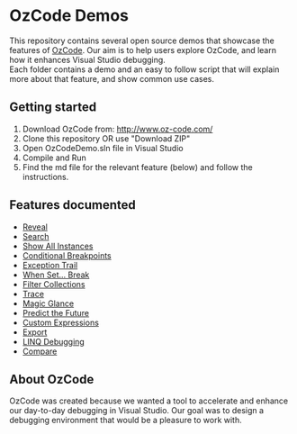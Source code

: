 ﻿# OzCode Demos
This repository contains several open source demos that showcase the features of [OzCode][1]. 
Our aim is to help users explore OzCode, and learn how it enhances Visual Studio debugging.  
Each folder contains a demo and an easy to follow script that will explain more about that feature, and show common use cases.

## Getting started
1. Download OzCode from: http://www.oz-code.com/
2. Clone this repository OR use "Download ZIP" 
3. Open OzCodeDemo.sln file in Visual Studio
4. Compile and Run
5. Find the md file for the relevant feature (below) and follow the instructions.
 
## Features documented
* [Reveal](OzCodeDemo/01.Reveal/README.md)
* [Search](OzCodeDemo/02.Search/README.md)
* [Show All Instances](OzCodeDemo/03.ShowAllInstances/README.md)
* [Conditional Breakpoints](OzCodeDemo/04.ConditionalBreakpoints/README.md)
* [Exception Trail](OzCodeDemo/05.ExceptionTrail/README.md)
* [When Set... Break](OzCodeDemo/06.WhenSetBreakDemo/README.md)
* [Filter Collections](OzCodeDemo/07.FilterCollections/README.md)
* [Trace](OzCodeDemo/08.Trace/README.md)
* [Magic Glance](OzCodeDemo/09.MagicGlance/README.md)
* [Predict the Future](OzCodeDemo/10.Predict/README.md)
* [Custom Expressions](OzCodeDemo/11.CustomExpressions/README.md)
* [Export](OzCodeDemo/12.Export/README.md)
* [LINQ Debugging](OzCodeDemo/13.LINQ/README.md)
* [Compare](OzCodeDemo/14.Compare/README.md)

## About OzCode
OzCode was created because we wanted a tool to accelerate and enhance our day-to-day debugging in Visual Studio. Our goal was to design a debugging environment that would be a pleasure to work with.

[1]: http://www.oz-code.com 
